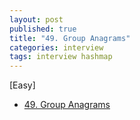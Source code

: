 ```yaml
---
layout: post
published: true
title: "49. Group Anagrams"
categories: interview
tags: interview hashmap
---
```


[Easy]

- [49. Group Anagrams](https://leetcode.com/problems/group-anagrams/)

<script src="https://gist.github.com/yeopoong/14a09b648766ba4177a46e55c81c2121.js" defer></script>